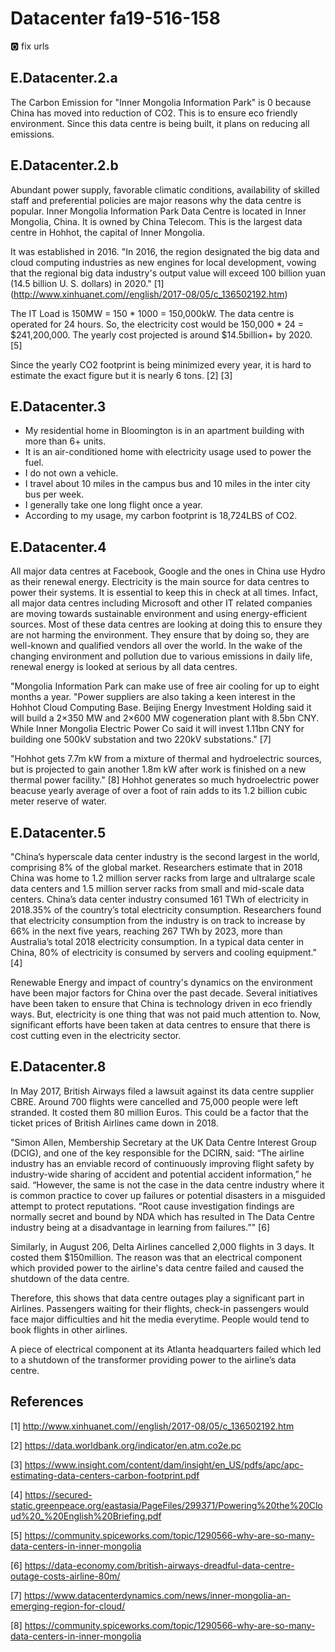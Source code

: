 # Datacenter fa19-516-158

:o2: fix urls

## E.Datacenter.2.a

The Carbon Emission for "Inner Mongolia Information Park" is 0 because China has moved into reduction of CO2. This is to ensure eco friendly environment. Since this data centre is being built, it plans on reducing all emissions.

## E.Datacenter.2.b

Abundant power supply, favorable climatic conditions, availability of skilled staff and preferential policies are major reasons why the data centre is popular. 
Inner Mongolia Information Park Data Centre is located in Inner Mongolia, China. It is owned by China Telecom. This is the largest data centre in Hohhot, the capital of Inner Mongolia. 

It was established in 2016. "In 2016, the region designated the big data and cloud computing industries as new engines for local development, vowing that the regional big data industry's output value will exceed 100 billion yuan (14.5 billion U. S. dollars) in 2020." [1] (http://www.xinhuanet.com//english/2017-08/05/c_136502192.htm)

The IT Load is 150MW = 150 * 1000 = 150,000kW. The data centre is operated for 24 hours. So, the electricity cost would be 150,000 * 24 = $241,200,000. The yearly cost projected is around $14.5billion+ by 2020. [5]

Since the yearly CO2 footprint is being minimized every year, it is hard to estimate the exact figure but it is nearly 6 tons. [2] [3]


## E.Datacenter.3

* My residential home in Bloomington is in an apartment building with more than 6+ units. 
* It is an air-conditioned home with electricity usage used to power the fuel. 
* I do not own a vehicle. 
* I travel about 10 miles in the campus bus and 10 miles in the inter city bus per week. 
* I generally take one long flight once a year.
* According to my usage, my carbon footprint is 18,724LBS of CO2.

## E.Datacenter.4

All major data centres at Facebook, Google and the ones in China use Hydro as their renewal energy. Electricity is the main source for data centres to power their systems. It is essential to keep this in check at all times. Infact, all major data centres including Microsoft and other IT related companies are moving towards sustainable environment and using energy-efficient sources. Most of these data centres are looking at doing this to ensure they are not harming the environment. They ensure that by doing so, they are well-known and qualified vendors all over the world. In the wake of the changing environment and pollution due to various emissions in daily life, renewal energy is looked at serious by all data centres.

"Mongolia Information Park can make use of free air cooling for up to eight months a year. "Power suppliers are also taking a keen interest in the Hohhot Cloud Computing Base. Beijing Energy Investment Holding said it will build a 2×350 MW and 2×600 MW cogeneration plant with 8.5bn CNY. While Inner Mongolia Electric Power Co said it will invest 1.11bn CNY for building one 500kV substation and two 220kV substations." [7]

"Hohhot gets 7.7m kW from a mixture of thermal and hydroelectric sources, but is projected to gain another 1.8m kW after work is finished on a new thermal power facility." [8] Hohhot generates so much hydroelectric power beacuse yearly average of over a foot of rain adds to its 1.2 billion cubic meter reserve of water.

## E.Datacenter.5

"China’s hyperscale data center industry is the second largest in the world, comprising 8% of the global
market. Researchers estimate that in 2018 China was home to 1.2 million server racks from large and ultralarge scale data centers and 1.5 million server racks from small and mid-scale data centers. China’s data center industry consumed 161 TWh of
electricity in 2018.35% of the country’s total electricity consumption. Researchers found that electricity consumption from the industry is on track to increase by 66% in the next five years, reaching 267 TWh by 2023, more than Australia’s total 2018 electricity consumption. In a typical data center in China, 80% of electricity is consumed by servers and cooling equipment." [4]

Renewable Energy and impact of country's dynamics on the environment have been major factors for China over the past decade. Several initiatives have been taken to ensure that China is technology driven in eco friendly ways. But, electricity is one thing that was not paid much attention to. Now, significant efforts have been taken at data centres to ensure that there is cost cutting even in the electricity sector. 

## E.Datacenter.8

In May 2017, British Airways filed a lawsuit against its data centre supplier CBRE. Around 700 flights were cancelled and 75,000 people were left stranded. It costed them 80 million Euros. This could be a factor that the ticket prices of British Airlines came down in 2018.

"Simon Allen, Membership Secretary at the UK Data Centre Interest Group (DCIG), and one of the key responsible for the DCIRN, said: “The airline industry has an enviable record of continuously improving flight safety by industry-wide sharing of accident and potential accident information,” he said.
“However, the same is not the case in the data centre industry where it is common practice to cover up failures or potential disasters in a misguided attempt to protect reputations.
“Root cause investigation findings are normally secret and bound by NDA which has resulted in The Data Centre industry being at a disadvantage in learning from failures.”" [6]

Similarly, in August 206, Delta Airlines cancelled 2,000 flights in 3 days. It costed them $150million. The reason was that an electrical component which provided power to the airline's data centre failed and caused the shutdown of the data centre. 

Therefore, this shows that data centre outages play a significant part in Airlines. Passengers waiting for their flights, check-in passengers would face major difficulties and hit the media everytime. People would tend to book flights in other airlines.

A piece of electrical component at its Atlanta headquarters failed which led to a shutdown of the transformer providing power to the airline’s data centre.


## References

[1] http://www.xinhuanet.com//english/2017-08/05/c_136502192.htm

[2] https://data.worldbank.org/indicator/en.atm.co2e.pc

[3] https://www.insight.com/content/dam/insight/en_US/pdfs/apc/apc-estimating-data-centers-carbon-footprint.pdf

[4] https://secured-static.greenpeace.org/eastasia/PageFiles/299371/Powering%20the%20Cloud%20_%20English%20Briefing.pdf

[5] https://community.spiceworks.com/topic/1290566-why-are-so-many-data-centers-in-inner-mongolia

[6] https://data-economy.com/british-airways-dreadful-data-centre-outage-costs-airline-80m/

[7] https://www.datacenterdynamics.com/news/inner-mongolia-an-emerging-region-for-cloud/ 

[8] https://community.spiceworks.com/topic/1290566-why-are-so-many-data-centers-in-inner-mongolia
